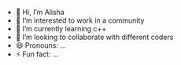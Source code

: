 - 👋 Hi, I’m Alisha
- 👀 I’m interested to work in a community 
- 🌱 I’m currently learning c++
- 💞️ I’m looking to collaborate with different coders
- 😄 Pronouns: ...
- ⚡ Fun fact: ...

<!---
Alisha-tech12/Alisha-tech12 is a ✨ special ✨ repository because its `README.md` (this file) appears on your GitHub profile.
You can click the Preview link to take a look at your changes.
--->
